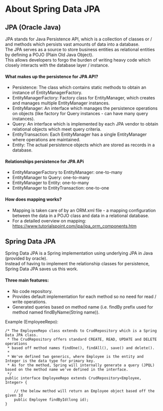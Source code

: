 # About Spring Data JPA

## JPA (Oracle Java)
JPA stands for Java Persistence API, which is a collection of classes or / and methods which persists vast amounts of data into a database.  
The JPA serves as a source to store business entities as relational entities by defining a POJO (Plain Old Java Object).  
This allows developers to forgo the burden of writing heavy code which closely interacts with the database layer / instance.  

#### What makes up the persistence for JPA API?
- Persistence: The class which contains static methods to obtain an instance of EntityManagerFactory. 
- EntityManagerFactory: Factory class for EntityManager, which creates and manages multiple EntityManager instances. 
- EntityManager: An interface which manages the persistence operations on objects (like factory for Query instances - can have many query instances). 
- Query: An interface which is implemented by each JPA vendor to obtain relational objects which meet query criteria. 
- EntityTransaction: Each EntityManager has a single EntityManager where operations are maintained. 
- Entity: The actual persistence objects which are stored as records in a database. 

#### Relationships persistence for JPA APi
- EntityManagerFactory to EntityManager: one-to-many
- EntityManager to Query: one-to-many
- EntityManager to Entity: one-to-many
- EntityManager to EntityTransaction: one-to-one

#### How does mapping works?
- Mapping is taken care of by an ORM.xml file - a mapping configuration between the data in a POJO class and data in a relational database. 
- For a detailed overview on mapping: https://www.tutorialspoint.com/jpa/jpa_orm_components.htm

## Spring Data JPA 
Spring Data JPA is a Spring implementation using underlying JPA in Java (provided by oracle).  
Instead of having to implement the relationship classes for persistence, Spring Data JPA saves us this work.  

#### Three main features:
- No code repository. 
- Provides default implementation for each method so no need for read / write operations. 
- Generated queries based on method name (i.e. findBy prefix used for method named findByName(String name)).

Example (EmployeeRepo):
```java:
/* The EmployeeRepo class extends to CrudRepository which is a Spring Data JPA class. 
 * The CrudRepository offers standard CREATE, READ, UPDATE and DELETE operations 
 * based off method names findOne(), findAll(), save() and delete(). 
 * 
 * We've defined two generics, where Employee is the entity and Integer is the data type for primary key. 
 * As for the method, Spring will internally generate a query (JPQL) based on the method name we've defined in the interface. 
 */
public interface EmployeeRepo extends CrudRepository<Employee, Integer> {

    // the below method will return an Employee object based off the given Id
    public Employee findById(long id);
}
```
